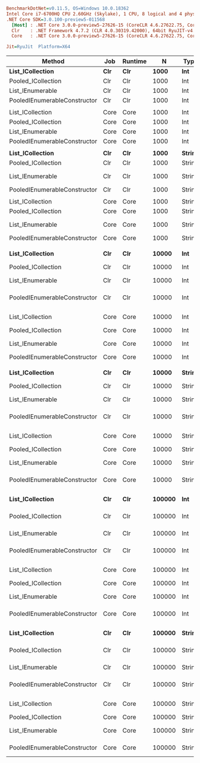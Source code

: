 ``` ini

BenchmarkDotNet=v0.11.5, OS=Windows 10.0.18362
Intel Core i7-6700HQ CPU 2.60GHz (Skylake), 1 CPU, 8 logical and 4 physical cores
.NET Core SDK=3.0.100-preview5-011568
  [Host] : .NET Core 3.0.0-preview5-27626-15 (CoreCLR 4.6.27622.75, CoreFX 4.700.19.22408), 64bit RyuJIT
  Clr    : .NET Framework 4.7.2 (CLR 4.0.30319.42000), 64bit RyuJIT-v4.8.3801.0
  Core   : .NET Core 3.0.0-preview5-27626-15 (CoreCLR 4.6.27622.75, CoreFX 4.700.19.22408), 64bit RyuJIT

Jit=RyuJit  Platform=X64  

```
|                       Method |  Job | Runtime |      N |   Type |           Mean |         Error |        StdDev | Ratio | RatioSD |       Gen 0 |       Gen 1 |       Gen 2 |     Allocated |
|----------------------------- |----- |-------- |------- |------- |---------------:|--------------:|--------------:|------:|--------:|------------:|------------:|------------:|--------------:|
|             **List_ICollection** |  **Clr** |     **Clr** |   **1000** |    **Int** |       **280.9 us** |      **5.526 us** |      **7.185 us** |  **1.00** |    **0.00** |   **1294.9219** |           **-** |           **-** |     **3984.4 KB** |
|           Pooled_ICollection |  Clr |     Clr |   1000 |    Int |     1,026.4 us |     20.001 us |     20.540 us |  3.65 |    0.11 |     17.5781 |           - |           - |      54.86 KB |
|             List_IEnumerable |  Clr |     Clr |   1000 |    Int |     8,795.1 us |    153.063 us |    143.175 us | 31.34 |    1.08 |   2687.5000 |           - |           - |    8299.85 KB |
| PooledIEnumerableConstructor |  Clr |     Clr |   1000 |    Int |     8,804.4 us |    150.599 us |    140.871 us | 31.37 |    1.14 |     15.6250 |           - |           - |      94.13 KB |
|                              |      |         |        |        |                |               |               |       |         |             |             |             |               |
|             List_ICollection | Core |    Core |   1000 |    Int |       271.2 us |      5.118 us |      4.787 us |  1.00 |    0.00 |   1291.5039 |           - |           - |    3960.94 KB |
|           Pooled_ICollection | Core |    Core |   1000 |    Int |       136.7 us |      1.434 us |      1.341 us |  0.50 |    0.01 |     17.8223 |           - |           - |      54.69 KB |
|             List_IEnumerable | Core |    Core |   1000 |    Int |     6,538.5 us |    103.988 us |     97.271 us | 24.12 |    0.54 |   2695.3125 |           - |           - |    8265.63 KB |
| PooledIEnumerableConstructor | Core |    Core |   1000 |    Int |     6,297.1 us |    122.976 us |    115.032 us | 23.22 |    0.41 |     23.4375 |           - |           - |      93.75 KB |
|                              |      |         |        |        |                |               |               |       |         |             |             |             |               |
|             **List_ICollection** |  **Clr** |     **Clr** |   **1000** | **String** |       **799.9 us** |     **15.631 us** |     **16.725 us** |  **1.00** |    **0.00** |   **2570.3125** |           **-** |           **-** |    **7917.38 KB** |
|           Pooled_ICollection |  Clr |     Clr |   1000 | String |     2,168.7 us |     41.952 us |     39.242 us |  2.72 |    0.09 |     15.6250 |           - |           - |      54.88 KB |
|             List_IEnumerable |  Clr |     Clr |   1000 | String |    13,305.3 us |    251.249 us |    246.760 us | 16.65 |    0.44 |   5296.8750 |           - |           - |   16320.59 KB |
| PooledIEnumerableConstructor |  Clr |     Clr |   1000 | String |    15,441.2 us |    290.430 us |    285.241 us | 19.32 |    0.54 |     31.2500 |           - |           - |        102 KB |
|                              |      |         |        |        |                |               |               |       |         |             |             |             |               |
|             List_ICollection | Core |    Core |   1000 | String |       672.1 us |      8.244 us |      7.711 us |  1.00 |    0.00 |   2563.4766 |           - |           - |    7867.19 KB |
|           Pooled_ICollection | Core |    Core |   1000 | String |       583.0 us |      9.859 us |      9.222 us |  0.87 |    0.01 |     17.5781 |           - |           - |      54.69 KB |
|             List_IEnumerable | Core |    Core |   1000 | String |    12,562.8 us |    170.720 us |    159.691 us | 18.69 |    0.37 |   5296.8750 |           - |           - |   16257.81 KB |
| PooledIEnumerableConstructor | Core |    Core |   1000 | String |    12,721.4 us |     68.287 us |     63.876 us | 18.93 |    0.25 |     31.2500 |           - |           - |     101.56 KB |
|                              |      |         |        |        |                |               |               |       |         |             |             |             |               |
|             **List_ICollection** |  **Clr** |     **Clr** |  **10000** |    **Int** |     **2,898.4 us** |     **46.267 us** |     **43.278 us** |  **1.00** |    **0.00** |  **12656.2500** |           **-** |           **-** |   **39210.66 KB** |
|           Pooled_ICollection |  Clr |     Clr |  10000 |    Int |    15,306.2 us |    210.893 us |    197.269 us |  5.28 |    0.10 |     15.6250 |           - |           - |      54.88 KB |
|             List_IEnumerable |  Clr |     Clr |  10000 |    Int |    86,912.8 us |  1,733.737 us |  1,702.762 us | 30.03 |    0.67 |  41500.0000 |           - |           - |  128520.83 KB |
| PooledIEnumerableConstructor |  Clr |     Clr |  10000 |    Int |    92,336.2 us |  1,790.585 us |  1,838.799 us | 31.79 |    0.84 |           - |           - |           - |      94.67 KB |
|                              |      |         |        |        |                |               |               |       |         |             |             |             |               |
|             List_ICollection | Core |    Core |  10000 |    Int |     2,856.4 us |     67.078 us |     62.745 us |  1.00 |    0.00 |  12656.2500 |           - |           - |   39117.19 KB |
|           Pooled_ICollection | Core |    Core |  10000 |    Int |     1,141.9 us |     20.570 us |     19.241 us |  0.40 |    0.01 |     17.5781 |           - |           - |      54.69 KB |
|             List_IEnumerable | Core |    Core |  10000 |    Int |    66,332.1 us |    919.909 us |    860.484 us | 23.23 |    0.58 |  41625.0000 |           - |           - |  128359.38 KB |
| PooledIEnumerableConstructor | Core |    Core |  10000 |    Int |    57,915.3 us |    770.523 us |    720.748 us | 20.28 |    0.51 |           - |           - |           - |      93.75 KB |
|                              |      |         |        |        |                |               |               |       |         |             |             |             |               |
|             **List_ICollection** |  **Clr** |     **Clr** |  **10000** | **String** |     **7,809.6 us** |    **151.393 us** |    **155.469 us** |  **1.00** |    **0.00** |  **24984.3750** |           **-** |           **-** |   **78371.88 KB** |
|           Pooled_ICollection |  Clr |     Clr |  10000 | String |    31,879.5 us |    603.944 us |    671.283 us |  4.09 |    0.12 |           - |           - |           - |         55 KB |
|             List_IEnumerable |  Clr |     Clr |  10000 | String |   185,799.6 us |  3,657.800 us |  4,065.635 us | 23.84 |    0.91 |  41333.3333 |  41333.3333 |  41333.3333 |  256544.27 KB |
| PooledIEnumerableConstructor |  Clr |     Clr |  10000 | String |   167,416.1 us |  3,229.899 us |  3,719.556 us | 21.51 |    0.68 |           - |           - |           - |        104 KB |
|                              |      |         |        |        |                |               |               |       |         |             |             |             |               |
|             List_ICollection | Core |    Core |  10000 | String |     7,068.8 us |    138.151 us |    141.871 us |  1.00 |    0.00 |  24992.1875 |           - |           - |   78179.69 KB |
|           Pooled_ICollection | Core |    Core |  10000 | String |     8,210.5 us |    134.219 us |    112.079 us |  1.16 |    0.02 |     15.6250 |           - |           - |      54.69 KB |
|             List_IEnumerable | Core |    Core |  10000 | String |   184,084.6 us |  3,518.432 us |  3,455.571 us | 26.05 |    0.55 |  41333.3333 |  41333.3333 |  41333.3333 |  256351.56 KB |
| PooledIEnumerableConstructor | Core |    Core |  10000 | String |   124,878.6 us |  2,377.830 us |  2,224.224 us | 17.67 |    0.45 |           - |           - |           - |     101.56 KB |
|                              |      |         |        |        |                |               |               |       |         |             |             |             |               |
|             **List_ICollection** |  **Clr** |     **Clr** | **100000** |    **Int** |    **63,359.7 us** |  **1,223.701 us** |  **1,144.650 us** |  **1.00** |    **0.00** |  **21750.0000** |  **21750.0000** |  **21750.0000** |  **390868.63 KB** |
|           Pooled_ICollection |  Clr |     Clr | 100000 |    Int |   125,330.9 us |  1,853.755 us |  1,734.004 us |  1.98 |    0.05 |           - |           - |           - |         56 KB |
|             List_IEnumerable |  Clr |     Clr | 100000 |    Int |   983,434.2 us | 17,994.980 us | 15,952.081 us | 15.54 |    0.38 | 195000.0000 | 155000.0000 | 153000.0000 | 1027642.03 KB |
| PooledIEnumerableConstructor |  Clr |     Clr | 100000 |    Int |   877,536.5 us |  5,191.000 us |  4,601.686 us | 13.86 |    0.26 |           - |           - |           - |         96 KB |
|                              |      |         |        |        |                |               |               |       |         |             |             |             |               |
|             List_ICollection | Core |    Core | 100000 |    Int |    67,322.7 us |  1,287.272 us |  1,141.133 us |  1.00 |    0.00 |  22875.0000 |  22875.0000 |  22875.0000 |  390835.76 KB |
|           Pooled_ICollection | Core |    Core | 100000 |    Int |    14,924.9 us |     77.986 us |     72.948 us |  0.22 |    0.00 |     15.6250 |           - |           - |      54.69 KB |
|             List_IEnumerable | Core |    Core | 100000 |    Int |   770,353.9 us |  4,285.895 us |  4,009.028 us | 11.45 |    0.20 | 188000.0000 | 146000.0000 | 146000.0000 | 1025254.43 KB |
| PooledIEnumerableConstructor | Core |    Core | 100000 |    Int |   589,567.2 us |  7,719.768 us |  7,221.076 us |  8.76 |    0.17 |           - |           - |           - |      93.75 KB |
|                              |      |         |        |        |                |               |               |       |         |             |             |             |               |
|             **List_ICollection** |  **Clr** |     **Clr** | **100000** | **String** |   **441,104.9 us** |  **6,637.039 us** |  **6,208.290 us** |  **1.00** |    **0.00** |  **17000.0000** |  **17000.0000** |  **17000.0000** |  **781465.61 KB** |
|           Pooled_ICollection |  Clr |     Clr | 100000 | String |   272,055.5 us |  3,090.388 us |  2,890.751 us |  0.62 |    0.01 |           - |           - |           - |         56 KB |
|             List_IEnumerable |  Clr |     Clr | 100000 | String | 1,594,022.1 us | 16,853.630 us | 15,764.896 us |  3.61 |    0.06 | 291000.0000 | 251000.0000 | 249000.0000 | 2052879.15 KB |
| PooledIEnumerableConstructor |  Clr |     Clr | 100000 | String | 1,598,188.8 us | 14,149.822 us | 13,235.752 us |  3.62 |    0.07 |           - |           - |           - |        104 KB |
|                              |      |         |        |        |                |               |               |       |         |             |             |             |               |
|             List_ICollection | Core |    Core | 100000 | String |   427,248.2 us |  8,450.925 us | 14,119.596 us |  1.00 |    0.00 |  16000.0000 |  16000.0000 |  16000.0000 |  781393.28 KB |
|           Pooled_ICollection | Core |    Core | 100000 | String |    85,661.6 us |    883.851 us |    826.755 us |  0.20 |    0.01 |           - |           - |           - |      54.69 KB |
|             List_IEnumerable | Core |    Core | 100000 | String | 1,564,072.6 us | 13,924.399 us | 13,024.891 us |  3.71 |    0.15 | 326000.0000 | 284000.0000 | 283000.0000 | 2049687.57 KB |
| PooledIEnumerableConstructor | Core |    Core | 100000 | String | 1,233,009.3 us |  3,512.002 us |  2,932.681 us |  2.93 |    0.12 |           - |           - |           - |     101.56 KB |
